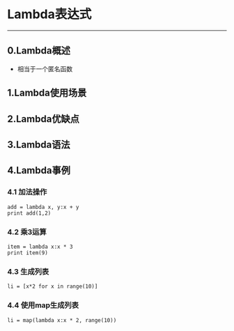 # Lambda表达式

---
## 0.Lambda概述
* 相当于一个匿名函数


## 1.Lambda使用场景

## 2.Lambda优缺点

## 3.Lambda语法

## 4.Lambda事例
### 4.1 加法操作
	add = lambda x, y:x + y
	print add(1,2)
### 4.2 乘3运算
	item = lambda x:x * 3
	print item(9)
### 4.3 生成列表
	li = [x*2 for x in range(10)]
### 4.4 使用map生成列表
	li = map(lambda x:x * 2, range(10))